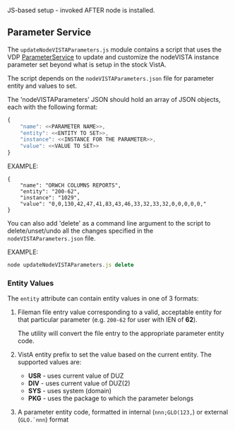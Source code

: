 JS-based setup - invoked AFTER node is installed.

## Parameter Service
The `updateNodeVISTAParameters.js` module contains a script that uses the VDP [ParameterService](https://github.com/vistadataproject/nonClinicalRPCs/wiki/Parameter-Service)
to update and customize the nodeVISTA instance parameter set beyond what is setup in the stock VistA.

The script depends on the `nodeVISTAParameters.json` file for parameter entity and values to set.

The 'nodeVISTAParameters' JSON should hold an array of JSON objects, each with the following format:

```Javascript
{
    "name": <<PARAMETER NAME>>,
    "entity": <<ENTITY TO SET>>,
    "instance": <<INSTANCE FOR THE PARAMETER>>,
    "value": <<VALUE TO SET>>
}
```

EXAMPLE:
```
{
    "name": "ORWCH COLUMNS REPORTS",
    "entity": "200-62",
    "instance": "1029",
    "value": "0,0,130,42,47,41,83,43,46,33,32,33,32,0,0,0,0,0,"
}
```

You can also add 'delete' as a command line argument to the script to delete/unset/undo all the
changes specified in the `nodeVISTAParameters.json` file.

EXAMPLE:
```Javascript
node updateNodeVISTAParameters.js delete
```

### Entity Values
The `entity` attribute can contain entity values in one of 3 formats:

1. Fileman file entry value corresponding to a valid, acceptable entity for that particular parameter (e.g. `200-62` for user with IEN of **62**).

   The utility will convert the file entry to the appropriate parameter entity code.
2. VistA entity prefix to set the value based on the current entity.  The supported values are:
    * **USR** - uses current value of DUZ
    * **DIV** - uses current value of DUZ(2)
    * **SYS** - uses system (domain)
    * **PKG** - uses the package to which the parameter belongs
3. A parameter entity code, formatted in internal (`nnn;GLO(123,`) or external (``GLO.`nnn``) format
